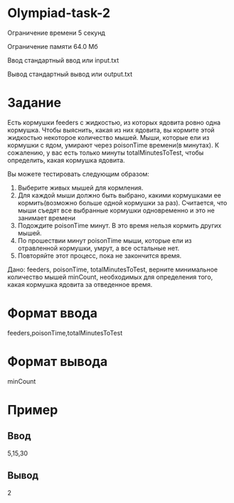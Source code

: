 # Olympiad-task-2

Ограничение времени	5 секунд

Ограничение памяти	64.0 Мб

Ввод	стандартный ввод или input.txt

Вывод	стандартный вывод или output.txt

# Задание

Есть кормушки feeders с жидкостью, из которых ядовита ровно одна кормушка. Чтобы выяснить, какая из них ядовита, вы кормите этой жидкостью некоторое количество мышей. Мыши, которые ели из кормушки с ядом, умирают через poisonTime времени(в минутах). К сожалению, у вас есть только минуты totalMinutesToTest, чтобы определить, какая кормушка ядовита.

Вы можете тестировать следующим образом:

1) Выберите живых мышей для кормления.
2) Для каждой мыши должно быть выбрано, какими кормушками ее кормить(возможно больше одной кормушки за раз). Считается, что мыши съедят все выбранные кормушки одновременно и это не занимает времени
3) Подождите poisonTime минут. В это время нельзя кормить других мышей.
4) По прошествии минут poisonTime мыши, которые ели из отравленной кормушки, умрут, а все остальные нет.
5) Повторяйте этот процесс, пока не закончится время.

Дано: feeders, poisonTime, totalMinutesToTest, верните минимальное количество мышей minCount, необходимых для определения того, какая кормушка ядовита за отведенное время.

# Формат ввода

feeders,poisonTime,totalMinutesToTest

# Формат вывода

minCount

# Пример

## Ввод

5,15,30

## Вывод

2
